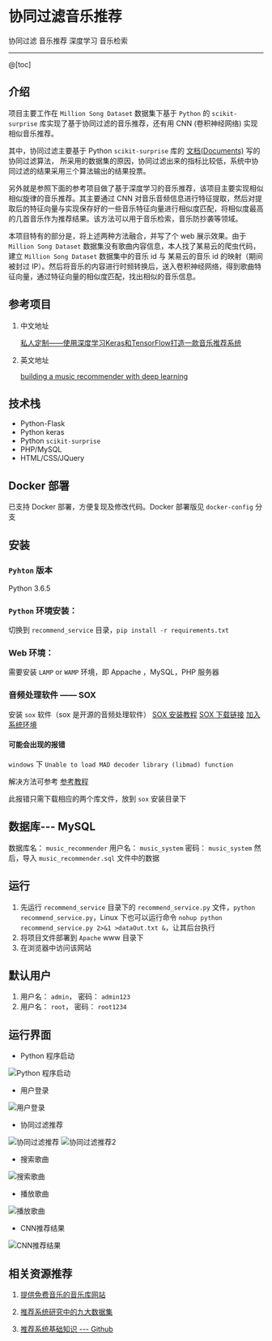 # 协同过滤音乐推荐

协同过滤 音乐推荐 深度学习 音乐检索

---

@[toc]

## 介绍

项目主要工作在 `Million Song Dataset` 数据集下基于 `Python` 的 `scikit-surprise`  库实现了基于协同过滤的音乐推荐，还有用 CNN (卷积神经网络) 实现相似音乐推荐。

其中，协同过滤主要基于 Python `scikit-surprise` 库的 [文档(Documents)](https://surprise.readthedocs.io/en/stable/) 写的协同过滤算法， 所采用的数据集的原因，协同过滤出来的指标比较低，系统中协同过滤的结果采用三个算法输出的结果投票。

另外就是参照下面的参考项目做了基于深度学习的音乐推荐，该项目主要实现相似相似旋律的音乐推荐。其主要通过 CNN 对音乐音频信息进行特征提取，然后对提取后的特征向量与实现保存好的一些音乐特征向量进行相似度匹配，将相似度最高的几首音乐作为推荐结果。该方法可以用于音乐检索，音乐防抄袭等领域。

本项目特有的部分是，将上述两种方法融合，并写了个 web 展示效果。由于 `Million Song Dataset` 数据集没有歌曲内容信息，本人找了某易云的爬虫代码，建立 `Million Song Dataset` 数据集中的音乐 id 与 某易云的音乐 id 的映射（期间被封过 IP）。然后将音乐的内容进行时频转换后，送入卷积神经网络，得到歌曲特征向量，通过特征向量的相似度匹配，找出相似的音乐信息。

## 参考项目

1. 中文地址

    [私人定制——使用深度学习Keras和TensorFlow打造一款音乐推荐系统][1]

2. 英文地址

   [building a music recommender with deep learning][2]

## 技术栈

- Python-Flask
- Python keras
- Python `scikit-surprise`
- PHP/MySQL
- HTML/CSS/JQuery

## Docker 部署

  已支持 Docker 部署，方便复现及修改代码。Docker 部署版见 `docker-config` 分支

## 安装

### `Pyhton` 版本

Python 3.6.5

### `Python` 环境安装：

切换到 `recommend_service` 目录，`pip install -r requirements.txt`

### Web 环境：

需要安装 `LAMP` or `WAMP` 环境，即 Appache ，MySQL，PHP 服务器

### 音频处理软件 —— SOX

安装 `sox` 软件（sox 是开源的音频处理软件）
[SOX 安装教程][3]
[SOX 下载链接][4]
[加入系统环境][5]

#### 可能会出现的报错

`windows` 下 `Unable to load MAD decoder library (libmad) function`

解决方法可参考  [参考教程][6]

此报错只需下载相应的两个库文件，放到 `sox` 安装目录下

## 数据库--- MySQL

数据库名： `music_recommender`
用户名： `music_system`
密码： `music_system`
然后，导入 `music_recommender.sql` 文件中的数据

## 运行

1. 先运行 `recommend_service` 目录下的 `recommend_service.py` 文件，`python recommend_service.py`，Linux 下也可以运行命令 `nohup python recommend_service.py 2>&1 >dataOut.txt &`，让其后台执行
2. 将项目文件部署到 `Apache` www 目录下
3. 在浏览器中访问该网站

## 默认用户

1. 用户名： `admin`， 密码： `admin123`
2. 用户名： `root`， 密码： `root1234`

## 运行界面

- Python 程序启动

![Python 程序启动](./screenshot/启动Python.gif)

- 用户登录

![用户登录](./screenshot/用户登录.gif)

- 协同过滤推荐

![协同过滤推荐](./screenshot/协同过滤推荐.gif)
![协同过滤推荐2](./screenshot/协同过滤推荐_2.gif)

- 搜索歌曲

![搜索歌曲](./screenshot/搜索歌曲.gif)

- 播放歌曲

![播放歌曲](./screenshot/播放歌曲.gif)

- CNN推荐结果

![CNN推荐结果](./screenshot/CNN推荐结果.gif)

## 相关资源推荐

1. [提供免费音乐的音乐库网站](https://www.yuque.com/ruanyf/share/free-music)

2. [推荐系统研究中的九大数据集](https://zhuanlan.zhihu.com/p/29416305)

3. [推荐系统基础知识 --- Github](https://github.com/apachecn/RecommenderSystems)

  [1]: https://yq.aliyun.com/articles/154475?spm=a2c4e.11153940.blogcont221660.38.fc258f9bDs7fml
  [2]: http://mattmurray.net/building-a-music-recommender-with-deep-learning/
  [3]: https://blog.csdn.net/qq_35547879/article/details/79700591
  [4]: https://codeday.me/bug/20180610/174453.html
  [5]: https://github.com/JoFrhwld/FAVE/wiki/Sox-on-Windows
  [6]: https://stackoverflow.com/questions/3537155/sox-fail-util-unable-to-load-mad-decoder-library-libmad-function-mad-stream

